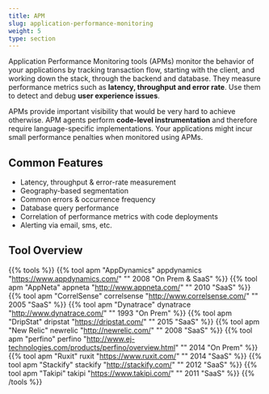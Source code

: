 ```yaml
---
title: APM
slug: application-performance-monitoring
weight: 5
type: section
---
```


Application Performance Monitoring tools (APMs) monitor the behavior of your applications by tracking transaction flow, starting with the client, and working down the stack, through the backend and database. They measure performance metrics such as **latency, throughput and error rate**. Use them to detect and debug **user experience issues**.

APMs provide important visibility that would be very hard to achieve otherwise.
APM agents perform **code-level instrumentation** and therefore require language-specific implementations. Your applications might incur small performance penalties when monitored using APMs.

## Common Features

* Latency, throughput & error-rate measurement
* Geography-based segmentation
* Common errors & occurrence frequency
* Database query performance
* Correlation of performance metrics with code deployments
* Alerting via email, sms, etc.

## Tool Overview

{{% tools %}}
  {{% tool apm "AppDynamics" appdynamics "https://www.appdynamics.com/" "" 2008 "On Prem & SaaS" %}}
  {{% tool apm "AppNeta" appneta "http://www.appneta.com/" "" 2010 "SaaS" %}}
  {{% tool apm "CorrelSense" correlsense "http://www.correlsense.com/" "" 2005 "SaaS" %}}
  {{% tool apm "Dynatrace" dynatrace "http://www.dynatrace.com/" "" 1993 "On Prem" %}}
  {{% tool apm "DripStat" dripstat "https://dripstat.com/" "" 2015 "SaaS" %}}
  {{% tool apm "New Relic" newrelic "http://newrelic.com/" "" 2008 "SaaS" %}}
  {{% tool apm "perfino" perfino "http://www.ej-technologies.com/products/perfino/overview.html" "" 2014 "On Prem" %}}
  {{% tool apm "Ruxit" ruxit "https://www.ruxit.com/" "" 2014 "SaaS" %}}
  {{% tool apm "Stackify" stackify "http://stackify.com/" "" 2012 "SaaS" %}}
  {{% tool apm "Takipi" takipi "https://www.takipi.com/" "" 2011 "SaaS" %}}
{{% /tools %}}
